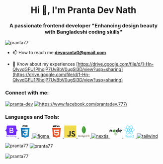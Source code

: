 <h1 align="center">Hi 👋, I'm Pranta Dev Nath</h1>
<h3 align="center">A passionate frontend developer "Enhancing design beauty with Bangladeshi coding skills"</h3>

<p align="left"> <img src="https://komarev.com/ghpvc/?username=pranta77&label=Profile%20views&color=0e75b6&style=flat" alt="pranta77" /> </p>

- 📫 How to reach me **devpranta0@gmail.com**

- 📄 Know about my experiences [https://drive.google.com/file/d/1-Hn-QIvvdGFU1PlhojP7UvBbV0ugSI3D/view?usp=sharing](https://drive.google.com/file/d/1-Hn-QIvvdGFU1PlhojP7UvBbV0ugSI3D/view?usp=sharing)

<h3 align="left">Connect with me:</h3>
<p align="left">
<a href="https://linkedin.com/in/pranta-dev" target="blank"><img align="center" src="https://raw.githubusercontent.com/rahuldkjain/github-profile-readme-generator/master/src/images/icons/Social/linked-in-alt.svg" alt="pranta-dev" height="30" width="40" /></a>
<a href="https://fb.com/https://www.facebook.com/prantadev.777/" target="blank"><img align="center" src="https://raw.githubusercontent.com/rahuldkjain/github-profile-readme-generator/master/src/images/icons/Social/facebook.svg" alt="https://www.facebook.com/prantadev.777/" height="30" width="40" /></a>
</p>

<h3 align="left">Languages and Tools:</h3>
<p align="left"> <a href="https://getbootstrap.com" target="_blank" rel="noreferrer"> <img src="https://raw.githubusercontent.com/devicons/devicon/master/icons/bootstrap/bootstrap-plain-wordmark.svg" alt="bootstrap" width="40" height="40"/> </a> <a href="https://www.w3schools.com/css/" target="_blank" rel="noreferrer"> <img src="https://raw.githubusercontent.com/devicons/devicon/master/icons/css3/css3-original-wordmark.svg" alt="css3" width="40" height="40"/> </a> <a href="https://www.figma.com/" target="_blank" rel="noreferrer"> <img src="https://www.vectorlogo.zone/logos/figma/figma-icon.svg" alt="figma" width="40" height="40"/> </a> <a href="https://www.w3.org/html/" target="_blank" rel="noreferrer"> <img src="https://raw.githubusercontent.com/devicons/devicon/master/icons/html5/html5-original-wordmark.svg" alt="html5" width="40" height="40"/> </a> <a href="https://developer.mozilla.org/en-US/docs/Web/JavaScript" target="_blank" rel="noreferrer"> <img src="https://raw.githubusercontent.com/devicons/devicon/master/icons/javascript/javascript-original.svg" alt="javascript" width="40" height="40"/> </a> <a href="https://www.mongodb.com/" target="_blank" rel="noreferrer"> <img src="https://raw.githubusercontent.com/devicons/devicon/master/icons/mongodb/mongodb-original-wordmark.svg" alt="mongodb" width="40" height="40"/> </a> <a href="https://nextjs.org/" target="_blank" rel="noreferrer"> <img src="https://cdn.worldvectorlogo.com/logos/nextjs-2.svg" alt="nextjs" width="40" height="40"/> </a> <a href="https://nodejs.org" target="_blank" rel="noreferrer"> <img src="https://raw.githubusercontent.com/devicons/devicon/master/icons/nodejs/nodejs-original-wordmark.svg" alt="nodejs" width="40" height="40"/> </a> <a href="https://reactjs.org/" target="_blank" rel="noreferrer"> <img src="https://raw.githubusercontent.com/devicons/devicon/master/icons/react/react-original-wordmark.svg" alt="react" width="40" height="40"/> </a> <a href="https://tailwindcss.com/" target="_blank" rel="noreferrer"> <img src="https://www.vectorlogo.zone/logos/tailwindcss/tailwindcss-icon.svg" alt="tailwind" width="40" height="40"/> </a> </p>

<p><img align="left" src="https://github-readme-stats.vercel.app/api/top-langs?username=pranta77&show_icons=true&locale=en&layout=compact" alt="pranta77" /></p>

<p>&nbsp;<img align="center" src="https://github-readme-stats.vercel.app/api?username=pranta77&show_icons=true&locale=en" alt="pranta77" /></p>

<p><img align="center" src="https://github-readme-streak-stats.herokuapp.com/?user=pranta77&" alt="pranta77" /></p>
